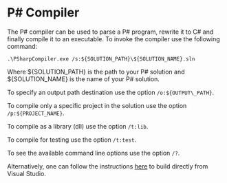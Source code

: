 P# Compiler
===========
The P# compiler can be used to parse a P# program, rewrite it to C# and finally compile it to an executable. To invoke the compiler use the following command:

```
.\PSharpCompiler.exe /s:${SOLUTION_PATH}\${SOLUTION_NAME}.sln
```

Where ${SOLUTION\_PATH} is the path to your P# solution and ${SOLUTION\_NAME} is the name of your P# solution.

To specify an output path destination use the option `/o:${OUTPUT\_PATH}`.

To compile only a specific project in the solution use the option `/p:${PROJECT_NAME}`.

To compile as a library (dll) use the option `/t:lib`.

To compile for testing use the option `/t:test`.

To see the available command line options use the option `/?`.

Alternatively, one can follow the instructions [here](../CodeEditors/VisualStudioLanguageSupport.md) to build directly from Visual Studio.
